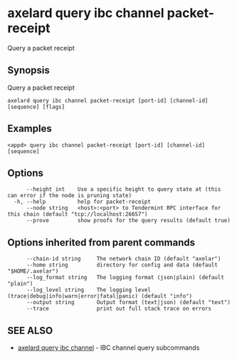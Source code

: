 # axelard query ibc channel packet-receipt

Query a packet receipt

## Synopsis

Query a packet receipt

```
axelard query ibc channel packet-receipt [port-id] [channel-id] [sequence] [flags]
```

## Examples

```
<appd> query ibc channel packet-receipt [port-id] [channel-id] [sequence]
```

## Options

```
      --height int    Use a specific height to query state at (this can error if the node is pruning state)
  -h, --help          help for packet-receipt
      --node string   <host>:<port> to Tendermint RPC interface for this chain (default "tcp://localhost:26657")
      --prove         show proofs for the query results (default true)
```

## Options inherited from parent commands

```
      --chain-id string     The network chain ID (default "axelar")
      --home string         directory for config and data (default "$HOME/.axelar")
      --log_format string   The logging format (json|plain) (default "plain")
      --log_level string    The logging level (trace|debug|info|warn|error|fatal|panic) (default "info")
      --output string       Output format (text|json) (default "text")
      --trace               print out full stack trace on errors
```

## SEE ALSO

- [axelard query ibc channel](/cli-docs/v0_27_0/axelard_query_ibc_channel) - IBC channel query subcommands
